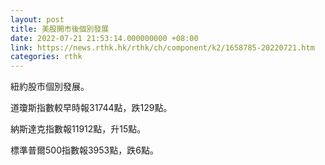 ```yaml
---
layout: post
title: 美股開市後個別發展
date: 2022-07-21 21:53:14.000000000 +08:00
link: https://news.rthk.hk/rthk/ch/component/k2/1658785-20220721.htm
categories: rthk
---
```


紐約股市個別發展。

道瓊斯指數較早時報31744點，跌129點。

納斯達克指數報11912點，升15點。

標準普爾500指數報3953點，跌6點。
